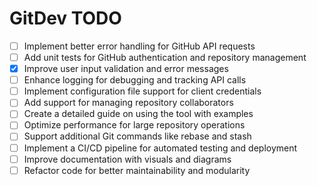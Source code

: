 # GitDev TODO

- [ ] Implement better error handling for GitHub API requests
- [ ] Add unit tests for GitHub authentication and repository management
- [x] Improve user input validation and error messages
- [ ] Enhance logging for debugging and tracking API calls
- [ ] Implement configuration file support for client credentials
- [ ] Add support for managing repository collaborators
- [ ] Create a detailed guide on using the tool with examples
- [ ] Optimize performance for large repository operations
- [ ] Support additional Git commands like rebase and stash
- [ ] Implement a CI/CD pipeline for automated testing and deployment
- [ ] Improve documentation with visuals and diagrams
- [ ] Refactor code for better maintainability and modularity

